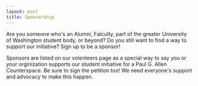 ```yaml
---
layout: post
title: Sponsorship
---
```


Are you someone who's an Alumni, Falculty, part of the greater University of Washington student body, or beyond? Do you still want to find a way to support our initiative? Sign up to be a sponsor!

Sponsors are listed on our volenteers page as a special way to say you or your orginization supports our student initiative for a Paul G. Allen Counterspace. Be sure to sign the petition too! We need everyone's support and advocacy to make this happen.

<script type="text/javascript" src="https://form.jotform.com/jsform/221146575373154"></script>
